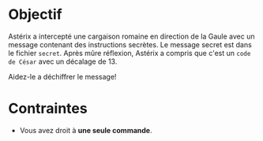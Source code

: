 Objectif
========

Astérix a intercepté une cargaison romaine en direction de la Gaule avec un
message contenant des instructions secrètes. 
Le message secret est dans le fichier `secret`. 
Après mûre réflexion, Astérix a compris que c'est un `code de César` avec
un décalage de 13.

Aidez-le a déchiffrer le message!

Contraintes
===========
- Vous avez droit à **une seule commande**.

